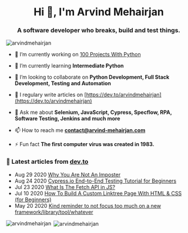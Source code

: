 <h1 align="center">Hi 👋, I'm Arvind Mehairjan</h1>
<h3 align="center">A software developer who breaks, build and test things.</h3>

<p align="left"> <img src="https://komarev.com/ghpvc/?username=arvindmehairjan" alt="arvindmehairjan" /> </p>

- 🔭 I’m currently working on [100 Projects With Python](https://www.udemy.com/course/100-days-of-code/)

- 🌱 I’m currently learning **Intermediate Python**

- 👯 I’m looking to collaborate on **Python Development, Full Stack Development, Testing and Automation**

- 📝 I regulary write articles on [https://dev.to/arvindmehairjan](https://dev.to/arvindmehairjan)

- 💬 Ask me about **Selenium, JavaScript, Cypress, Specflow, RPA, Software Testing, Jenkins and much more**

- 📫 How to reach me **contact@arvind-mehairjan.com**

- ⚡ Fun fact **The first computer virus was created in 1983.**

### 📝 Latest articles from [dev.to](https://dev.to/helloiamarra)

* Aug 29 2020 [Why You Are Not An Imposter](https://dev.to/helloiamarra/why-you-are-not-an-imposter-1cfj) 
* Aug 24 2020 [Cypress.io End-to-End Testing Tutorial for Beginners](https://dev.to/helloiamarra/cypress-io-end-to-end-testing-tutorial-for-beginners-312b) 
* Jul 23 2020 [What Is The Fetch API in JS?](https://dev.to/helloiamarra/what-is-the-fetch-api-in-js-3m9d) 
* Jul 10 2020 [How To Build A Custom Linktree Page With HTML & CSS (for Beginners)](https://dev.to/helloiamarra/how-to-build-a-custom-linktree-page-with-html-css-for-beginners-44i3) 
* May 20 2020 [Kind reminder to not focus too much on a new framework/library/tool/whatever](https://dev.to/helloiamarra/kind-reminder-to-not-focus-too-much-on-a-new-framework-libraries-tools-whatever-19e5) 
<p align="center">




<p><img align="left" src="https://github-readme-stats.vercel.app/api/top-langs/?username=arvindmehairjan&layout=compact" alt="arvindmehairjan" /></p>

<p>&nbsp;<img align="center" src="https://github-readme-stats.vercel.app/api?username=arvindmehairjan&show_icons=true" alt="arvindmehairjan" /></p>


